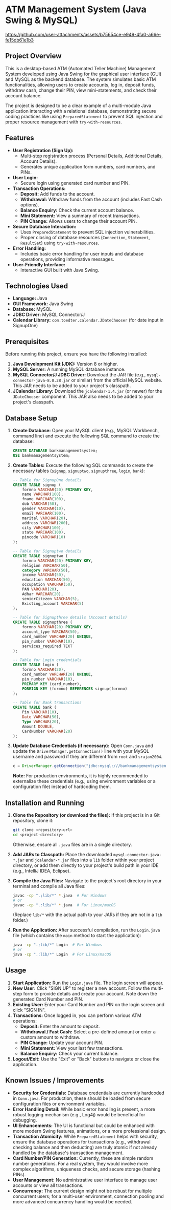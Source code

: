 # ATM Management System (Java Swing & MySQL)




https://github.com/user-attachments/assets/b75654ce-e949-4fa0-a66e-fe15db61e1b3





## Project Overview

This is a desktop-based ATM (Automated Teller Machine) Management System developed using Java Swing for the graphical user interface (GUI) and MySQL as the backend database. The system simulates basic ATM functionalities, allowing users to create accounts, log in, deposit funds, withdraw cash, change their PIN, view mini-statements, and check their account balance.

The project is designed to be a clear example of a multi-module Java application interacting with a relational database, demonstrating secure coding practices like using `PreparedStatement` to prevent SQL injection and proper resource management with `try-with-resources`.

## Features

* **User Registration (Sign Up):**
    * Multi-step registration process (Personal Details, Additional Details, Account Details).
    * Generates unique application form numbers, card numbers, and PINs.
* **User Login:**
    * Secure login using generated card number and PIN.
* **Transaction Operations:**
    * **Deposit:** Add funds to the account.
    * **Withdrawal:** Withdraw funds from the account (includes Fast Cash options).
    * **Balance Enquiry:** Check the current account balance.
    * **Mini Statement:** View a summary of recent transactions.
    * **PIN Change:** Allows users to change their account PIN.
* **Secure Database Interaction:**
    * Uses `PreparedStatement` to prevent SQL injection vulnerabilities.
    * Proper closing of database resources (`Connection`, `Statement`, `ResultSet`) using `try-with-resources`.
* **Error Handling:**
    * Includes basic error handling for user inputs and database operations, providing informative messages.
* **User-Friendly Interface:**
    * Interactive GUI built with Java Swing.

## Technologies Used

* **Language:** Java
* **GUI Framework:** Java Swing
* **Database:** MySQL
* **JDBC Driver:** MySQL Connector/J
* **Calendar Library:** `com.toedter.calendar.JDateChooser` (for date input in SignupOne)

## Prerequisites

Before running this project, ensure you have the following installed:

1.  **Java Development Kit (JDK):** Version 8 or higher.
2.  **MySQL Server:** A running MySQL database instance.
3.  **MySQL Connector/J JDBC Driver:** Download the JAR file (e.g., `mysql-connector-java-8.0.28.jar` or similar) from the official MySQL website. This JAR needs to be added to your project's classpath.
4.  **JCalendar Library:** Download the `jcalendar-1.4.jar` (or newer) for the `JDateChooser` component. This JAR also needs to be added to your project's classpath.

## Database Setup

1.  **Create Database:**
    Open your MySQL client (e.g., MySQL Workbench, command line) and execute the following SQL command to create the database:
    ```sql
    CREATE DATABASE bankmanagementsystem;
    USE bankmanagementsystem;
    ```

2.  **Create Tables:**
    Execute the following SQL commands to create the necessary tables (`signup`, `signuptwo`, `signupthree`, `login`, `bank`):

    ```sql
    -- Table for SignupOne details
    CREATE TABLE signup (
        formno VARCHAR(20) PRIMARY KEY,
        name VARCHAR(100),
        fname VARCHAR(100),
        dob VARCHAR(50),
        gender VARCHAR(10),
        email VARCHAR(100),
        marital VARCHAR(20),
        address VARCHAR(200),
        city VARCHAR(100),
        state VARCHAR(100),
        pincode VARCHAR(10)
    );

    -- Table for Signuptwo details
    CREATE TABLE signuptwo (
        formno VARCHAR(20) PRIMARY KEY,
        religion VARCHAR(50),
        category VARCHAR(50),
        income VARCHAR(50),
        education VARCHAR(50),
        occupation VARCHAR(50),
        PAN VARCHAR(20),
        Adhar VARCHAR(20),
        seniorCitezen VARCHAR(5),
        Existing_account VARCHAR(5)
    );

    -- Table for Signupthree details (Account details)
    CREATE TABLE signupthree (
        formno VARCHAR(20) PRIMARY KEY,
        account_type VARCHAR(50),
        card_number VARCHAR(20) UNIQUE,
        pin_number VARCHAR(10),
        services_required TEXT
    );

    -- Table for Login credentials
    CREATE TABLE login (
        formno VARCHAR(20),
        card_number VARCHAR(20) UNIQUE,
        pin_number VARCHAR(10),
        PRIMARY KEY (card_number),
        FOREIGN KEY (formno) REFERENCES signup(formno)
    );

    -- Table for Bank transactions
    CREATE TABLE bank (
        Pin VARCHAR(10),
        Date VARCHAR(50),
        Type VARCHAR(20),
        Amount DOUBLE,
        CardNumber VARCHAR(20)
    );
    ```

3.  **Update Database Credentials (if necessary):**
    Open `Conn.java` and update the `DriverManager.getConnection()` line with your MySQL username and password if they are different from `root` and `srajan2004`.
    ```java
    c = DriverManager.getConnection("jdbc:mysql:///bankmanagementsystem", "your_mysql_username", "your_mysql_password");
    ```
    **Note:** For production environments, it is highly recommended to externalize these credentials (e.g., using environment variables or a configuration file) instead of hardcoding them.

## Installation and Running

1.  **Clone the Repository (or download the files):**
    If this project is in a Git repository, clone it:
    ```bash
    git clone <repository-url>
    cd <project-directory>
    ```
    Otherwise, ensure all `.java` files are in a single directory.

2.  **Add JARs to Classpath:**
    Place the downloaded `mysql-connector-java-*.jar` and `jcalendar-*.jar` files into a `lib` folder within your project directory, or add them directly to your project's build path in your IDE (e.g., IntelliJ IDEA, Eclipse).

3.  **Compile the Java Files:**
    Navigate to the project's root directory in your terminal and compile all Java files:
    ```bash
    javac -cp ".;lib/*" *.java  # For Windows
    # or
    javac -cp ".:lib/*" *.java  # For Linux/macOS
    ```
    (Replace `lib/*` with the actual path to your JARs if they are not in a `lib` folder.)

4.  **Run the Application:**
    After successful compilation, run the `Login.java` file (which contains the `main` method to start the application):
    ```bash
    java -cp ".;lib/*" Login  # For Windows
    # or
    java -cp ".:lib/*" Login  # For Linux/macOS
    ```

## Usage

1.  **Start Application:** Run the `Login.java` file. The login screen will appear.
2.  **New User:** Click "SIGN UP" to register a new account. Follow the multi-step form to provide details and create your account. Note down the generated Card Number and PIN.
3.  **Existing User:** Enter your Card Number and PIN on the login screen and click "SIGN IN".
4.  **Transactions:** Once logged in, you can perform various ATM operations:
    * **Deposit:** Enter the amount to deposit.
    * **Withdrawal / Fast Cash:** Select a pre-defined amount or enter a custom amount to withdraw.
    * **PIN Change:** Update your account PIN.
    * **Mini Statement:** View your last few transactions.
    * **Balance Enquiry:** Check your current balance.
5.  **Logout/Exit:** Use the "Exit" or "Back" buttons to navigate or close the application.

## Known Issues / Improvements

* **Security for Credentials:** Database credentials are currently hardcoded in `Conn.java`. For production, these should be loaded from secure configuration files or environment variables.
* **Error Handling Detail:** While basic error handling is present, a more robust logging mechanism (e.g., Log4j) would be beneficial for debugging.
* **UI Enhancements:** The UI is functional but could be enhanced with more modern Swing features, animations, or a more professional design.
* **Transaction Atomicity:** While `PreparedStatement` helps with security, ensure the database operations for transactions (e.g., withdrawal checking balance and then deducting) are truly atomic if not already handled by the database's transaction management.
* **Card Number/PIN Generation:** Currently, these are simple random number generations. For a real system, they would involve more complex algorithms, uniqueness checks, and secure storage (hashing PINs).
* **User Management:** No administrative user interface to manage user accounts or view all transactions.
* **Concurrency:** The current design might not be robust for multiple concurrent users; for a multi-user environment, connection pooling and more advanced concurrency handling would be needed.
